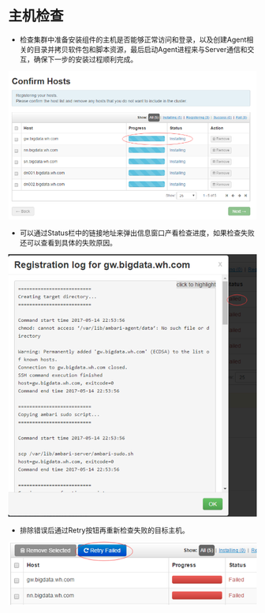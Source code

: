 # 主机检查

* 检查集群中准备安装组件的主机是否能够正常访问和登录，以及创建Agent相关的目录并拷贝软件包和脚本资源，最后启动Agent进程来与Server通信和交互，确保下一步的安装过程顺利完成。

![](/assets/4.6-check.png)

* 可以通过Status栏中的链接地址来弹出信息窗口产看检查进度，如果检查失败还可以查看到具体的失败原因。

![](/assets/4.5-msg.png)

* 排除错误后通过Retry按钮再重新检查失败的目标主机。

![](/assets/4.5-retry.png)

